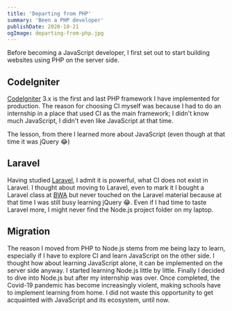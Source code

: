 ```yaml
---
title: 'Departing from PHP'
summary: 'Been a PHP developer'
publishDate: 2020-10-21
ogImage: departing-from-php.jpg
---
```


Before becoming a JavaScript developer, I first set out to start building websites using PHP on the server side.

## CodeIgniter

[CodeIgniter](https://codeigniter.com/) 3.x is the first and last PHP framework I have implemented for production. The reason for choosing CI myself was because I had to do an internship in a place that used CI as the main framework; I didn't know much JavaScript, I didn't even like JavaScript at that time.

The lesson, from there I learned more about JavaScript (even though at that time it was jQuery 😂)

## Laravel

Having studied [Laravel](https://laravel.com/), I admit it is powerful, what CI does not exist in Laravel. I thought about moving to Laravel, even to mark it I bought a Laravel class at [BWA](https://buildwithangga.com) but never touched on the Laravel material because at that time I was still busy learning jQuery 😂. Even if I had time to taste Laravel more, I might never find the Node.js project folder on my laptop.

## Migration

The reason I moved from PHP to Node.js stems from me being lazy to learn, especially if I have to explore CI and learn JavaScript on the other side. I thought how about learning JavaScript alone, it can be implemented on the server side anyway. I started learning Node.js little by little. Finally I decided to dive into Node.js but after my internship was over. Once completed, the Covid-19 pandemic has become increasingly violent, making schools have to implement learning from home. I did not waste this opportunity to get acquainted with JavaScript and its ecosystem, until now.
